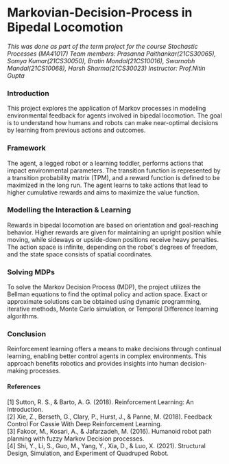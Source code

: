 # Markovian-Decision-Process in Bipedal Locomotion
*This was done as part of the term project for the course Stochastic Processes (MA41017)*
*Team members: Prasanna Paithankar(21CS30065), Somya Kumar(21CS30050), Bratin Mondal(21CS10016), Swarnabh Mandal(21CS10068), Harsh Sharma(21CS30023)*
*Instructor: Prof.Nitin Gupta*

### Introduction
This project explores the application of Markov processes in modeling environmental feedback for agents involved in bipedal locomotion. The goal is to understand how humans and robots can make near-optimal decisions by learning from previous actions and outcomes.

### Framework
The agent, a legged robot or a learning toddler, performs actions that impact environmental parameters. The transition function is represented by a transition probability matrix (TPM), and a reward function is defined to be maximized in the long run. The agent learns to take actions that lead to higher cumulative rewards and aims to maximize the value function.

### Modelling the Interaction & Learning
Rewards in bipedal locomotion are based on orientation and goal-reaching behavior. Higher rewards are given for maintaining an upright position while moving, while sideways or upside-down positions receive heavy penalties. The action space is infinite, depending on the robot's degrees of freedom, and the state space consists of spatial coordinates.

### Solving MDPs
To solve the Markov Decision Process (MDP), the project utilizes the Bellman equations to find the optimal policy and action space. Exact or approximate solutions can be obtained using dynamic programming, iterative methods, Monte Carlo simulation, or Temporal Difference learning algorithms.

### Conclusion
Reinforcement learning offers a means to make decisions through continual learning, enabling better control agents in complex environments. This approach benefits robotics and provides insights into human decision-making processes.

#### References
[1] Sutton, R. S., & Barto, A. G. (2018). Reinforcement Learning: An Introduction.</br>
[2] Xie, Z., Berseth, G., Clary, P., Hurst, J., & Panne, M. (2018). Feedback Control For Cassie With Deep 
Reinforcement Learning.</br>
[3] Fakoor, M., Kosari, A., & Jafarzadeh, M. (2016). Humanoid robot path planning with fuzzy Markov Decision processes.</br>
[4] Shi, Y., Li, S., Guo, M., Yang, Y., Xia, D., & Luo, X. (2021). Structural Design, Simulation, and Experiment of Quadruped Robot.
